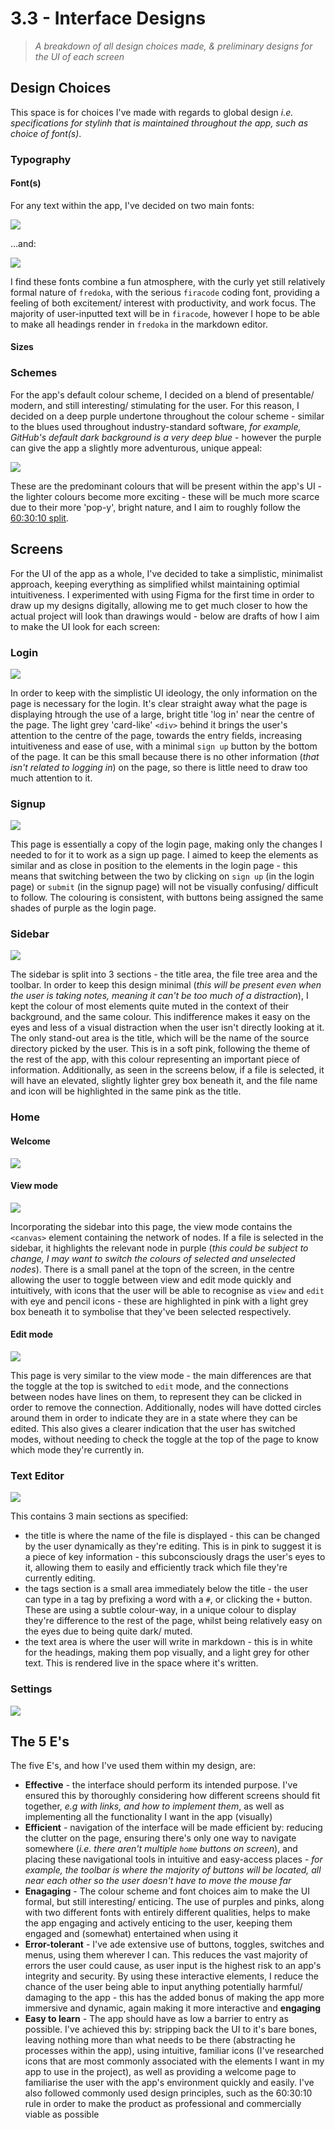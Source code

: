 # 3.3 - Interface Designs
> *A breakdown of all design choices made, & preliminary designs for the UI of each screen*

## Design Choices
This space is for choices I've made with regards to global design *i.e. specifications for stylinh that is maintained throughout the app, such as choice of font(s)*.

### Typography
#### Font(s)
For any text within the app, I've decided on two main fonts:

<img src="./src/fredoka.png"/>

...and:

<img src="./src/firacode.png"/>

I find these fonts combine a fun atmosphere, with the curly yet still relatively formal nature of `fredoka`, with the serious `firacode` coding font, providing a feeling of both excitement/ interest with productivity, and work focus. The majority of user-inputted text will be in `firacode`, however I hope to be able to make all headings render in `fredoka` in the markdown editor.

#### Sizes

### Schemes
For the app's default colour scheme, I decided on a blend of presentable/ modern, and still interesting/ stimulating for the user. For this reason, I decided on a deep purple undertone throughout the colour scheme - similar to the blues used throughout industry-standard software, *for example, GitHub's default dark background is a very deep blue* - however the purple can give the app a slightly more adventurous, unique appeal:

<img src="./src/colours.png"/>

These are the predominant colours that will be present within the app's UI - the lighter colours become more exciting - these will be much more scarce due to their more 'pop-y', bright nature, and I aim to roughly follow the [60:30:10 split](https://www.freecodecamp.org/news/the-60-30-10-rule-in-design/).

## Screens
For the UI of the app as a whole, I've decided to take a simplistic, minimalist approach, keeping everything as simplified whilst maintaining optimial intuitiveness. I experimented with using Figma for the first time in order to draw up my designs digitally, allowing me to get much closer to how the actual project will look than drawings would - below are drafts of how I aim to make the UI look for each screen:

### Login

<img src="./src/login.png"/>

In order to keep with the simplistic UI ideology, the only information on the page is necessary for the login. It's clear straight away what the page is displaying htrough the use of a large, bright title 'log in' near the centre of the page. The light grey 'card-like' `<div>` behind it brings the user's attention to the centre of the page, towards the entry fields, increasing intuitiveness and ease of use, with a minimal `sign up` button by the bottom of the page. It can be this small because there is no other information (*that isn't related to logging in*) on the page, so there is little need to draw too much attention to it.

### Signup

<img src="./src/signup.png"/>

This page is essentially a copy of the login page, making only the changes I needed to for it to work as a sign up page. I aimed to keep the elements as similar and as close in position to the elements in the login page - this means that switching between the two by clicking on `sign up` (in the login page) or `submit` (in the signup page) will not be visually confusing/ difficult to follow. The colouring is consistent, with buttons being assigned the same shades of purple as the login page.

### Sidebar

<img src="./src/sidebar.png"/>

The sidebar is split into 3 sections - the title area, the file tree area and the toolbar. In order to keep this design minimal (*this will be present even when the user is taking notes, meaning it can't be too much of a distraction*), I kept the colour of most elements quite muted in the context of their background, and the same colour. This indifference makes it easy on the eyes and less of a visual distraction when the user isn't directly looking at it. The only stand-out area is the title, which will be the name of the source directory picked by the user. This is in a soft pink, following the theme of the rest of the app, with this colour representing an important piece of information. Additionally, as seen in the screens below, if a file is selected, it will have an elevated, slightly lighter grey box beneath it, and the file name and icon will be highlighted in the same pink as the title.

### Home
#### Welcome

<img src="./src/welcome.png"/>

#### View mode

<img src="./src/home-view.png"/>

Incorporating the sidebar into this page, the view mode contains the `<canvas>` element containing the network of nodes. If a file is selected in the sidebar, it highlights the relevant node in purple (*this could be subject to change, I may want to switch the colours of selected and unselected nodes*). There is a small panel at the topn of the screen, in the centre allowing the user to toggle between view and edit mode quickly and intuitively, with icons that the user will be able to recognise as `view` and `edit` with eye and pencil icons - these are highlighted in pink with a light grey box beneath it to symbolise that they've been selected respectively.

#### Edit mode
<img src="./src/home-edit.png"/>

This page is very similar to the view mode - the main differences are that the toggle at the top is switched to `edit` mode, and the connections between nodes have lines on them, to represent they can be clicked in order to remove the connection. Additionally, nodes will have dotted circles around them in order to indicate they are in a state where they can be edited. This also gives a clearer indication that the user has switched modes, without needing to check the toggle at the top of the page to know which mode they're currently in.

### Text Editor

<img src="./src/text-editor.png"/>

This contains 3 main sections as specified:
- the title is where the name of the file is displayed - this can be changed by the user dynamically as they're editing. This is in pink to suggest it is a piece of key information - this subconsciously drags the user's eyes to it, allowing them to easily and efficiently track which file they're currently editing.
- the tags section is a small area immediately below the title - the user can type in a tag by prefixing a word with a `#`, or clicking the `+` button. These are using a subtle colour-way, in a unique colour to display they're difference to the rest of the page, whilst being relatively easy on the eyes due to being quite dark/ muted.
- the text area is where the user will write in markdown - this is in white for the headings, making them pop visually, and a light grey for other text. This is rendered live in the space where it's written.

### Settings

<img src="./src/settings.png"/>

## The 5 E's
The five E's, and how I've used them within my design, are:

- **Effective** - the interface should perform its intended purpose. I've ensured this by thoroughly considering how different screens should fit together, *e.g with links, and how to implement them*, as well as implementing all the functionality I want in the app (visually)
- **Efficient** - navigation of the interface will be made efficient by: reducing the clutter on the page, ensuring there's only one way to navigate somewhere (*i.e. there aren't multiple `home` buttons on screen*), and placing these navigational tools in intuitive and easy-access places - *for example, the toolbar is where the majority of buttons will be located, all near each other so the user doesn't have to move the mouse far*
- **Enagaging** - The colour scheme and font choices aim to make the UI formal, but still interesting/ enticing. The use of purples and pinks, along with two different fonts with entirely different qualities, helps to make the app engaging and actively enticing to the user, keeping them engaged and (somewhat) entertained when using it
- **Error-tolerant** - I've ade extensive use of buttons, toggles, switches and menus, using them wherever I can. This reduces the vast majority of errors the user could cause, as user input is the highest risk to an app's integrity and security. By using these interactive elements, I reduce the chance of the user being able to input anything potentially harmful/ damaging to the app - this has the added bonus of making the app more immersive and dynamic, again making it more interactive and **engaging**
- **Easy to learn** - The app should have as low a barrier to entry as possible. I've achieved this by: stripping back the UI to it's bare bones, leaving nothing more than what needs to be there (abstracting he processes within the app), using intuitive, familiar icons (I've researched icons that are most commonly associated with the elements I want in my app to use in the project), as well as providing a welcome page to familiarise the user with the app's environment quickly and easily. I've also followed commonly used design principles, such as the 60:30:10 rule in order to make the product as professional and commercially viable as possible
